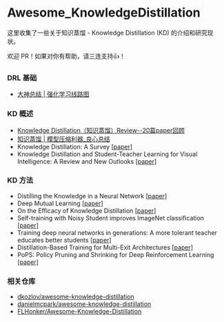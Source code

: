 # Awesome_KnowledgeDistillation
这里收集了一些关于知识蒸馏  - Knowledge Distillation (KD) 的介绍和研究现状。

欢迎 PR！如果对你有帮助，请三连支持👍！

### DRL 基础

- [大神总结 | 强化学习线路图](https://mp.weixin.qq.com/s/E2va_w2Lh_x3n_1XnOY0ZA)

### KD 概述

- [Knowledge Distillation（知识蒸馏）Review--20篇paper回顾](https://zhuanlan.zhihu.com/p/160206075)
- [知识蒸馏 | 模型压缩利器_良心总结](https://zhuanlan.zhihu.com/p/138210881)
- Knowledge Distillation: A Survey [[paper]](https://arxiv.org/pdf/2006.05525.pdf)
- Knowledge Distillation and Student-Teacher Learning for Visual Intelligence: A Review and New Outlooks [[paper]](https://arxiv.org/pdf/2004.05937.pdf)

### KD 方法

- Distilling the Knowledge in a Neural Network [[paper]](https://arxiv.org/pdf/1503.02531.pdf)
- Deep Mutual Learning [[paper]](https://openaccess.thecvf.com/content_cvpr_2018/papers/Zhang_Deep_Mutual_Learning_CVPR_2018_paper.pdf)
- On the Efficacy of Knowledge Distillation [[paper]](https://openaccess.thecvf.com/content_ICCV_2019/papers/Cho_On_the_Efficacy_of_Knowledge_Distillation_ICCV_2019_paper.pdf)
- Self-training with Noisy Student improves ImageNet classification [[paper]](https://openaccess.thecvf.com/content_CVPR_2020/papers/Xie_Self-Training_With_Noisy_Student_Improves_ImageNet_Classification_CVPR_2020_paper.pdf)
- Training deep neural networks in generations: A more tolerant teacher educates better students [[paper]](https://www.cs.jhu.edu/~alanlab/Pubs19/yang2019training.pdf)
- Distillation-Based Training for Multi-Exit Architectures [[paper]](https://openaccess.thecvf.com/content_ICCV_2019/papers/Phuong_Distillation-Based_Training_for_Multi-Exit_Architectures_ICCV_2019_paper.pdf)
- PoPS: Policy Pruning and Shrinking for Deep Reinforcement Learning [[paper]](https://arxiv.org/pdf/2001.05012.pdf)

### 相关仓库

- [dkozlov/awesome-knowledge-distillation](dkozlov/awesome-knowledge-distillation)
- [danielmcpark/awesome-knowledge-distillation](danielmcpark/awesome-knowledge-distillation)
- [FLHonker/Awesome-Knowledge-Distillation](FLHonker/Awesome-Knowledge-Distillation)